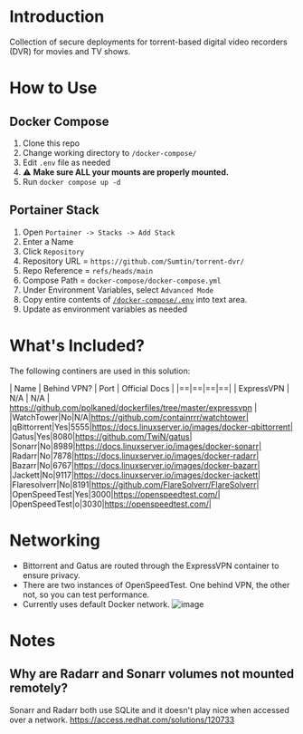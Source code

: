 # Introduction
Collection of secure deployments for torrent-based digital video recorders (DVR) for movies and TV shows.

# How to Use
## Docker Compose

1. Clone this repo
1. Change working directory to `/docker-compose/`
1. Edit `.env` file as needed
1. :warning: **Make sure ALL your mounts are properly mounted.**
1. Run `docker compose up -d`

## Portainer Stack

1. Open `Portainer -> Stacks -> Add Stack`
2. Enter a Name
3. Click `Repository`
4. Repository URL = `https://github.com/Sumtin/torrent-dvr/`
5. Repo Reference = `refs/heads/main`
6. Compose Path = `docker-compose/docker-compose.yml`
7. Under Environment Variables, select `Advanced Mode`
8. Copy entire contents of [`/docker-compose/.env`](https://github.com/Sumtin/torrent-dvr/blob/main/docker-compose/.env) into text area.
9. Update as environment variables as needed

# What's Included?

The following continers are used in this solution:

| Name | Behind VPN? | Port | Official Docs |
|==|==|==|==|
| ExpressVPN | N/A | N/A | https://github.com/polkaned/dockerfiles/tree/master/expressvpn |
|WatchTower|No|N/A|https://github.com/containrrr/watchtower| 
|qBittorrent|Yes|5555|https://docs.linuxserver.io/images/docker-qbittorrent|
|Gatus|Yes|8080|https://github.com/TwiN/gatus|
|Sonarr|No|8989|https://docs.linuxserver.io/images/docker-sonarr|
|Radarr|No|7878|https://docs.linuxserver.io/images/docker-radarr|
|Bazarr|No|6767|https://docs.linuxserver.io/images/docker-bazarr|
|Jackett|No|9117|https://docs.linuxserver.io/images/docker-jackett|
|Flaresolverr|No|8191|https://github.com/FlareSolverr/FlareSolverr|
|OpenSpeedTest|Yes|3000|https://openspeedtest.com/|
|OpenSpeedTest|o|3030|https://openspeedtest.com/|

# Networking

- Bittorrent and Gatus are routed through the ExpressVPN container to ensure privacy.  
- There are two instances of OpenSpeedTest.  One behind VPN, the other not, so you can test performance.
- Currently uses default Docker network.
![image](https://github.com/Sumtin/torrent-dvr/assets/6676557/06efc94e-dedb-4ca3-90b4-585fa202c308)


# Notes
## Why are Radarr and Sonarr volumes not mounted remotely?
Sonarr and Radarr both use SQLite and it doesn't play nice when accessed over a network. 
https://access.redhat.com/solutions/120733
